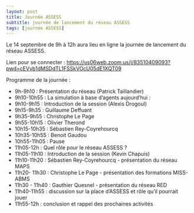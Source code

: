```yaml
---
layout: post
title: Journée ASSESS
subtitle: journée de lancement du réseau ASSESS
tags: [journée ASSESS]
---
```

Le 14 septembre de 9h à 12h aura lieu en ligne la journée de lancement du réseau ASSESS. 

Lien pour se connecter : https://us06web.zoom.us/j/83510409093?pwd=cEVvb1dMSDdTL1FSSkVOcU05dE1XQT09

Programme de la journée :
* 9h-9h10 : Présentation du réseau (Patrick Taillandier)
* 9h10-10h55 : La simulation à base d’agents aujourd’hui :
 * 9h10-9h15 : Introduction de la session (Alexis Drogoul)
 * 9h15-9h35 : Guillaume Deffuant
 * 9h35-9h55 : Christophe Le Page
 * 9h55-10h15 : Olivier Therond
 * 10h15-10h35 : Sébastien Rey-Coyrehourcq
 * 10h35-10h55 : Benoit Gaudou
* 10h55-11h05 : Pause
* 11h05-12h :  Quel rôle pour le réseau ASSESS ?
 * 11h05-11h10 : Introduction de la session (Kevin Chapuis)
 * 11h10-11h20 : Sébastien Rey-Coyrehourcq - présentation du réseau MAPS
 * 11h20- 11h30 : Christophe Le Page - présentation des formations MISS-ABMS
 * 11h30 - 11h40 : Gauthier Quesnel - présentation du réseau RED
 * 11h40-11h55 : discussion sur la place d’ASSESS et rôle qu’il pourrait jouer
* 11h55-12h : conclusion et rappel des prochaines activités

